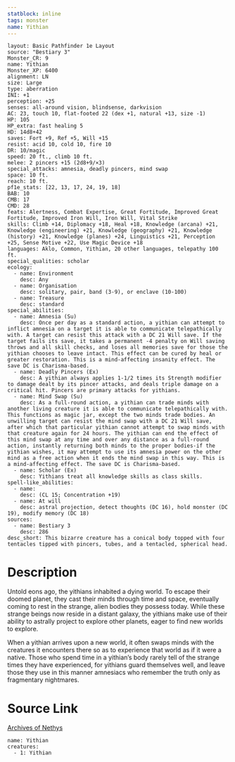 ```yaml
---
statblock: inline
tags: monster
name: Yithian
---
```

```statblock
layout: Basic Pathfinder 1e Layout
source: "Bestiary 3"
Monster_CR: 9
name: Yithian
Monster_XP: 6400
alignment: LN
size: Large
type: aberration
INI: +1
perception: +25
senses: all-around vision, blindsense, darkvision
AC: 23, touch 10, flat-footed 22 (dex +1, natural +13, size -1)
HP: 105
HP_extra: fast healing 5
HD: 14d8+42
saves: Fort +9, Ref +5, Will +15
resist: acid 10, cold 10, fire 10
DR: 10/magic
speed: 20 ft., climb 10 ft.
melee: 2 pincers +15 (2d8+9/×3)
special_attacks: amnesia, deadly pincers, mind swap
space: 10 ft.
reach: 10 ft.
pf1e_stats: [22, 13, 17, 24, 19, 18]
BAB: 10
CMB: 17
CMD: 28
feats: Alertness, Combat Expertise, Great Fortitude, Improved Great Fortitude, Improved Iron Will, Iron Will, Vital Strike
skills: Climb +14, Diplomacy +18, Heal +18, Knowledge (arcana) +21, Knowledge (engineering) +21, Knowledge (geography) +21, Knowledge (history) +21, Knowledge (planes) +24, Linguistics +21, Perception +25, Sense Motive +22, Use Magic Device +18
languages: Aklo, Common, Yithian, 20 other languages, telepathy 100 ft.
special_qualities: scholar
ecology:
  - name: Environment
    desc: Any
  - name: Organisation
    desc: solitary, pair, band (3-9), or enclave (10-100)
  - name: Treasure
    desc: standard
special_abilities:
  - name: Amnesia (Su)
    desc: Once per day as a standard action, a yithian can attempt to inflict amnesia on a target it is able to communicate telepathically with. A target can resist this attack with a DC 21 Will save. If the target fails its save, it takes a permanent -4 penalty on Will saving throws and all skill checks, and loses all memories save for those the yithian chooses to leave intact. This effect can be cured by heal or greater restoration. This is a mind-affecting insanity effect. The save DC is Charisma-based.
  - name: Deadly Pincers (Ex)
    desc: A yithian always applies 1-1/2 times its Strength modifier to damage dealt by its pincer attacks, and deals triple damage on a critical hit. Pincers are primary attacks for yithians.
  - name: Mind Swap (Su)
    desc: As a full-round action, a yithian can trade minds with another living creature it is able to communicate telepathically with. This functions as magic jar, except the two minds trade bodies. An unwilling target can resist the mind swap with a DC 21 Will save, after which that particular yithian cannot attempt to swap minds with that creature again for 24 hours. The yithian can end the effect of this mind swap at any time and over any distance as a full-round action, instantly returning both minds to the proper bodies-if the yithian wishes, it may attempt to use its amnesia power on the other mind as a free action when it ends the mind swap in this way. This is a mind-affecting effect. The save DC is Charisma-based.
  - name: Scholar (Ex)
    desc: Yithians treat all knowledge skills as class skills.
spell-like_abilities:
  - name:
    desc: (CL 15; Concentration +19)
  - name: At will
    desc: astral projection, detect thoughts (DC 16), hold monster (DC 19), modify memory (DC 18)
sources:
  - name: Bestiary 3
    desc: 286
desc_short: This bizarre creature has a conical body topped with four tentacles tipped with pincers, tubes, and a tentacled, spherical head.
```
# Description
Untold eons ago, the yithians inhabited a dying world. To escape their doomed planet, they cast their minds through time and space, eventually coming to rest in the strange, alien bodies they possess today. While these strange beings now reside in a distant galaxy, the yithians make use of their ability to astrally project to explore other planets, eager to find new worlds to explore.

When a yithian arrives upon a new world, it often swaps minds with the creatures it encounters there so as to experience that world as if it were a native. Those who spend time in a yithian’s body rarely tell of the strange times they have experienced, for yithians guard themselves well, and leave those they use in this manner amnesiacs who remember the truth only as fragmentary nightmares.
# Source Link
[Archives of Nethys](https://aonprd.com/MonsterDisplay.aspx?ItemName=Yithian)
```encounter-table
name: Yithian
creatures:
  - 1: Yithian
```
